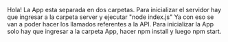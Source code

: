 Hola! 
La App esta separada en dos carpetas. 
Para inicializar el servidor hay que ingresar a la carpeta server y ejecutar "node index.js" 
Ya con eso se van a poder hacer los llamados referentes a la API. 
Para inicializar la App solo hay que ingresar a la carpeta App, hacer npm install y luego npm start.
